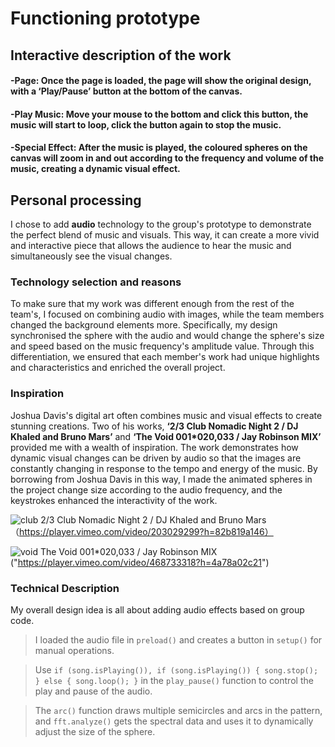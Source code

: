 # Functioning prototype

## Interactive description of the work

#### -**Page**: Once the page is loaded, the page will show the original design, with a ‘Play/Pause’ button at the bottom of the canvas.

#### -**Play Music**: Move your mouse to the bottom and click this button, the music will start to loop, click the button again to stop the music.

#### -**Special Effect**: After the music is played, the coloured spheres on the canvas will zoom in and out according to the frequency and volume of the music, creating a dynamic visual effect.

## Personal processing
I chose to add **audio** technology to the group's prototype to demonstrate the perfect blend of music and visuals. This way, it can create a more vivid and interactive piece that allows the audience to hear the music and simultaneously see the visual changes.


### Technology selection and reasons
To make sure that my work was different enough from the rest of the team's, I focused on combining audio with images, while the team members changed the background elements more. Specifically, my design synchronised the sphere with the audio and would change the sphere's size and speed based on the music frequency's amplitude value. Through this differentiation, we ensured that each member's work had unique highlights and characteristics and enriched the overall project.


### Inspiration
Joshua Davis's digital art often combines music and visual effects to create stunning creations. Two of his works,  **‘2/3 Club Nomadic Night 2 / DJ Khaled and Bruno Mars’** and **‘The Void 001*020,033 / Jay Robinson MIX’** provided me with a wealth of inspiration. The work demonstrates how dynamic visual changes can be driven by audio so that the images are constantly changing in response to the tempo and energy of the music. By borrowing from Joshua Davis in this way, I made the animated spheres in the project change size according to the audio frequency, and the keystrokes enhanced the interactivity of the work.


![club](readmeImages/club.gif )
2/3 Club Nomadic Night 2 / DJ Khaled and Bruno Mars（https://player.vimeo.com/video/203029299?h=82b819a146）


![void](readmeImages/void.gif)
The Void 001*020,033 / Jay Robinson MIX ("https://player.vimeo.com/video/468733318?h=4a78a02c21")


### Technical Description
My overall design idea is all about adding audio effects based on group code.

>I loaded the audio file in `preload()` and creates a button in `setup()` for manual operations.

> Use `if (song.isPlaying()), if (song.isPlaying()) { song.stop(); } else { song.loop(); }` in the `play_pause()` function to control the play and pause of the audio.

>The `arc()` function draws multiple semicircles and arcs in the pattern, and `fft.analyze()` gets the spectral data and uses it to dynamically adjust the size of the sphere.

